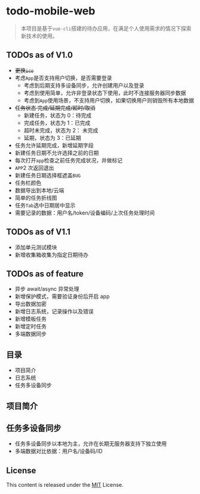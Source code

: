 # todo-mobile-web

> 本项目是基于`vue-cli`搭建的待办应用，在满足个人使用需求的情况下探索新技术的使用。

## TODOs as of V1.0

- ~~更换`ico`~~
- 考虑`App`是否支持用户切换，是否需要登录
  - 考虑到后期支持多设备同步，允许创建用户以及登录
  - 考虑到使用简单，允许非登录状态下使用，此时不连接服务器同步数据
  - 考虑到`App`使用场景，不支持用户切换，如果切换用户则销毁所有本地数据
- ~~任务状态 完成/延期完成/超时/取消~~
  - 新建任务，状态为 0：待完成
  - 完成任务，状态为 1：已完成
  - 超时未完成，状态为 2： 未完成
  - 延期，状态为 3：已延期
- 任务允许延期完成，新增延期字段
- 新建任务日期不允许选择之前的日期
- 每次打开`app`检查之前任务完成状况，并做标记
- `APP`2 次返回退出
- 新建任务日期选择框遮盖`BUG`
- 任务栏颜色
- 数据导出到本地/云端
- 简单的任务折线图
- 任务`Tab`选中日期居中显示
- 需要记录的数据：用户名/token/设备编码/上次任务处理时间

## TODOs as of V1.1

- 添加单元测试模块
- 新增收集箱收集为指定日期待办

## TODOs as of feature

- 异步 await/async 异常处理
- 新增保护模式，需要验证身份后开启 app
- 导出数据加密
- 新增日志系统，记录操作以及错误
- 新增模板任务
- 新增定时任务
- 多端数据同步

## 目录

- 项目简介
- 日志系统
- 任务多设备同步

## 项目简介

## 任务多设备同步

- 任务多设备同步以本地为主，允许在长期无服务器支持下独立使用
- 多端数据对比依据：用户名/设备码/ID

## License

This content is released under the [MIT](./LICENSE) License.
